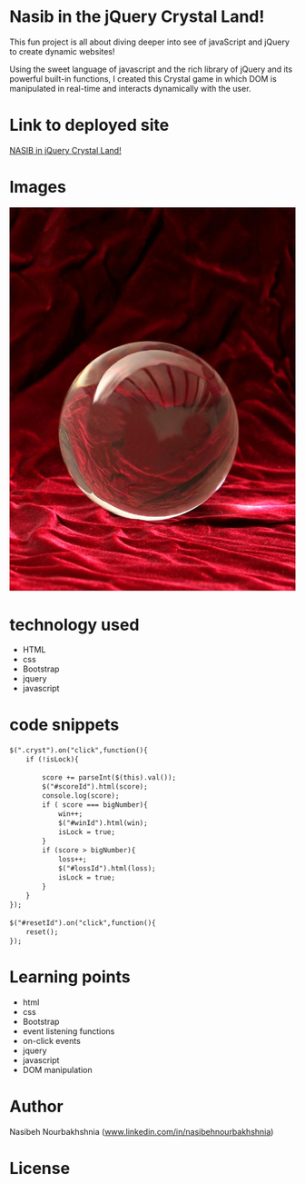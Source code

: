 <!-- Put the name of the project after the # -->
<!-- the # means h1  -->
# Nasib in the jQuery Crystal Land!

<!-- Put a description of what the project is -->

This fun project is all about diving deeper into see of javaScript and jQuery to create dynamic websites!

Using the sweet language of javascript and the rich library of jQuery and its powerful built-in functions, I created this Crystal game in which DOM is manipulated in real-time and interacts dynamically with the user.
 

# Link to deployed site
<!-- make a link to the deployed site --> 
<!-- [What the user will see](the link to the deployed site) -->

[NASIB in jQuery Crystal Land!](https://nasibnia.github.io/CrystalGame/)


# Images
<!-- take a picture of the image and add it into the readme  -->
<!-- ![image title](path or link to image) -->
![wire frame](assets/images/crystal.JPEG)



# technology used
<!-- make a list of technology used -->
<!-- what you used for this web app, like html css -->

<!-- 
1. First ordered list item
2. Another item
⋅⋅* Unordered sub-list. 
1. Actual numbers don't matter, just that it's a number
⋅⋅1. Ordered sub-list
4. And another item. 
-->
- HTML
- css
- Bootstrap
- jquery
- javascript



# code snippets
<!-- put snippets of code inside ``` ``` so it will look like code -->
<!-- if you want to put blockquotes use a > -->

```
$(".cryst").on("click",function(){
	if (!isLock){

		score += parseInt($(this).val());
		$("#scoreId").html(score);
		console.log(score);
		if ( score === bigNumber){
			win++;
			$("#winId").html(win);
			isLock = true;
		}
		if (score > bigNumber){
			loss++;
			$("#lossId").html(loss);
			isLock = true;	
		}
	}				
});

$("#resetId").on("click",function(){
	reset();
});
```


# Learning points
<!-- Learning points where you would write what you thought was helpful -->
- html
- css
- Bootstrap
- event listening functions
- on-click events
- jquery
- javascript
- DOM manipulation




# Author 
<!-- make a link to the deployed site and have your name as the link -->
Nasibeh Nourbakhshnia
(www.linkedin.com/in/nasibehnourbakhshnia)

# License